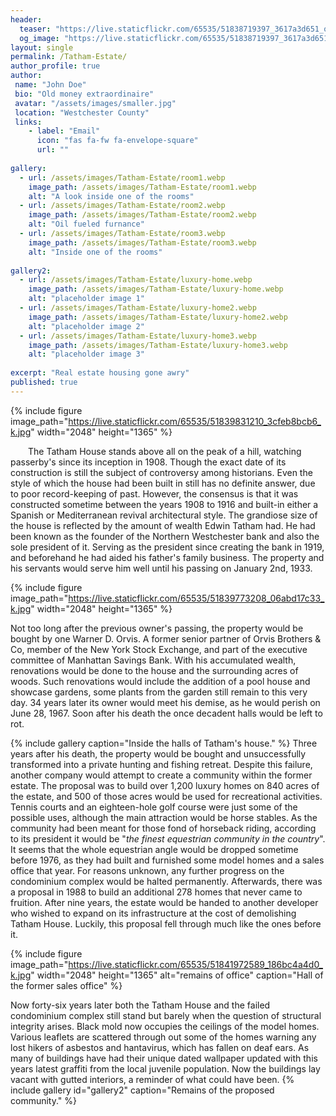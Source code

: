 ```yaml
---
header:
  teaser: "https://live.staticflickr.com/65535/51838719397_3617a3d651_o.jpg"
  og_image: "https://live.staticflickr.com/65535/51838719397_3617a3d651_o.jpg"
layout: single
permalink: /Tatham-Estate/
author_profile: true
author: 
 name: "John Doe"
 bio: "Old money extraordinaire"
 avatar: "/assets/images/smaller.jpg"
 location: "Westchester County"  
 links:
    - label: "Email"
      icon: "fas fa-fw fa-envelope-square"
      url: ""
    
gallery:
  - url: /assets/images/Tatham-Estate/room1.webp
    image_path: /assets/images/Tatham-Estate/room1.webp
    alt: "A look inside one of the rooms"
  - url: /assets/images/Tatham-Estate/room2.webp
    image_path: /assets/images/Tatham-Estate/room2.webp
    alt: "Oil fueled furnance"
  - url: /assets/images/Tatham-Estate/room3.webp
    image_path: /assets/images/Tatham-Estate/room3.webp
    alt: "Inside one of the rooms"
    
gallery2:
  - url: /assets/images/Tatham-Estate/luxury-home.webp
    image_path: /assets/images/Tatham-Estate/luxury-home.webp
    alt: "placeholder image 1"
  - url: /assets/images/Tatham-Estate/luxury-home2.webp
    image_path: /assets/images/Tatham-Estate/luxury-home2.webp
    alt: "placeholder image 2"
  - url: /assets/images/Tatham-Estate/luxury-home3.webp
    image_path: /assets/images/Tatham-Estate/luxury-home3.webp
    alt: "placeholder image 3"
      
excerpt: "Real estate housing gone awry"       
published: true
---
```




{% include figure image_path="https://live.staticflickr.com/65535/51839831210_3cfeb8bcb6_k.jpg" width="2048" height="1365" %}

&emsp;&emsp;The Tatham House stands above all on the peak of a hill, watching passerby's since its inception in 1908. Though the exact date of its construction is still the subject of controversy among historians. Even the style of which the house had been built in still has no definite answer, due to poor record-keeping of past. However, the consensus is that it was constructed sometime between the years 1908 to 1916 and built-in either a Spanish or Mediterranean revival architectural style. The grandiose size of the house is reflected by the amount of wealth Edwin Tatham had. He had been known as the founder of the Northern Westchester bank and also the sole president of it. Serving as the president since creating the bank in 1919, and beforehand he had aided his father's family business. The property and his servants would serve him well until his passing on January 2nd, 1933. 

{% include figure image_path="https://live.staticflickr.com/65535/51839773208_06abd17c33_k.jpg" width="2048" height="1365" %}

Not too long after the previous owner's passing, the property would be bought by one Warner D. Orvis. A former senior partner of Orvis Brothers & Co, member of the New York Stock Exchange, and part of the executive committee of Manhattan Savings Bank. With his accumulated wealth, renovations would be done to the house and the surrounding acres of woods. Such renovations would include the addition of a pool house and showcase gardens, some plants from the garden still remain to this very day. 34 years later its owner would meet his demise, as he would perish on June 28, 1967. Soon after his death the once decadent halls would be left to rot.

{% include gallery caption="Inside the halls of Tatham's house." %}
Three years after his death, the property would be bought and unsuccessfully transformed into a private hunting and fishing retreat. Despite this failure, another company would attempt to create a community within the former estate. The proposal was to build over 1,200 luxury homes on 840 acres of the estate, and 500 of those acres would be used for recreational activities. Tennis courts and an eighteen-hole golf course were just some of the possible uses, although the main attraction would be horse stables. As the community had been meant for those fond of horseback riding, according to its president it would be "*the finest equestrian community in the country*". It seems that the whole equestrian angle would be dropped sometime before 1976, as they had built and furnished some model homes and a sales office that year. For reasons unknown, any further progress on the condominium complex would be halted permanently. Afterwards, there was a proposal in 1988 to build an additional 278 homes that never came to fruition. After nine years, the estate would be handed to another developer who wished to expand on its infrastructure at the cost of demolishing Tatham House. Luckily, this proposal fell through much like the ones before it. 

{% include figure image_path="https://live.staticflickr.com/65535/51841972589_186bc4a4d0_k.jpg" width="2048" height="1365" alt="remains of office" caption="Hall of the former sales office" %}

Now forty-six years later both the Tatham House and the failed condominium complex still stand but barely when the question of structural integrity arises. Black mold now occupies the ceilings of the model homes. Various leaflets are scattered through out some of the homes warning any lost hikers of asbestos and hantavirus, which has fallen on deaf ears. As many of buildings have had their unique dated wallpaper updated with this years latest graffiti from the local juvenile population. Now the buildings lay vacant with gutted interiors, a reminder of what could have been. 
{% include gallery id="gallery2" caption="Remains of the proposed community." %}
